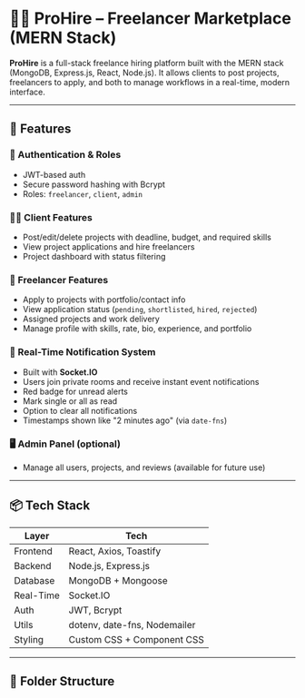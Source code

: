 # 🧑‍💻 ProHire – Freelancer Marketplace (MERN Stack)

**ProHire** is a full-stack freelance hiring platform built with the MERN stack (MongoDB, Express.js, React, Node.js). It allows clients to post projects, freelancers to apply, and both to manage workflows in a real-time, modern interface.

---

## 🚀 Features

### 🔐 Authentication & Roles
- JWT-based auth
- Secure password hashing with Bcrypt
- Roles: `freelancer`, `client`, `admin`

### 🧑‍💼 Client Features
- Post/edit/delete projects with deadline, budget, and required skills
- View project applications and hire freelancers
- Project dashboard with status filtering

### 👤 Freelancer Features
- Apply to projects with portfolio/contact info
- View application status (`pending`, `shortlisted`, `hired`, `rejected`)
- Assigned projects and work delivery
- Manage profile with skills, rate, bio, experience, and portfolio

### 🔔 Real-Time Notification System
- Built with **Socket.IO**
- Users join private rooms and receive instant event notifications
- Red badge for unread alerts
- Mark single or all as read
- Option to clear all notifications
- Timestamps shown like "2 minutes ago" (via `date-fns`)

### 🖥️ Admin Panel (optional)
- Manage all users, projects, and reviews (available for future use)

---

## 📦 Tech Stack

| Layer       | Tech                             |
|-------------|----------------------------------|
| Frontend    | React, Axios, Toastify           |
| Backend     | Node.js, Express.js              |
| Database    | MongoDB + Mongoose               |
| Real-Time   | Socket.IO                        |
| Auth        | JWT, Bcrypt                      |
| Utils       | dotenv, date-fns, Nodemailer     |
| Styling     | Custom CSS + Component CSS       |

---

## 📁 Folder Structure

